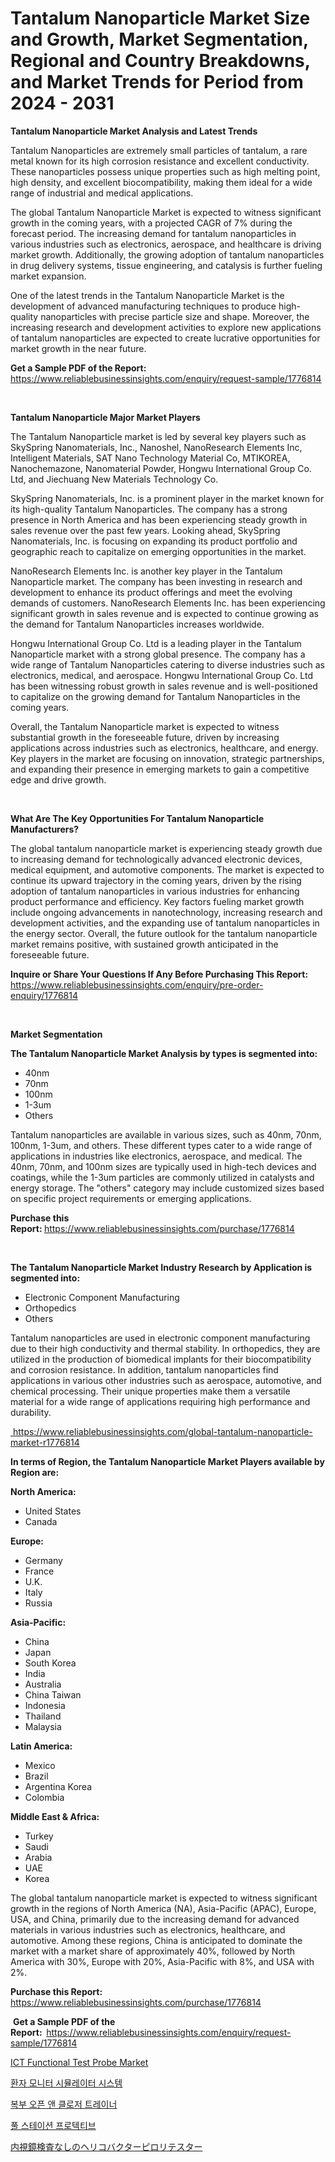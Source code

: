 <p><h1>Tantalum Nanoparticle Market Size and Growth, Market Segmentation, Regional and Country Breakdowns, and Market Trends for Period from 2024 -  2031</h1></p><p><strong>Tantalum Nanoparticle Market Analysis and Latest Trends</strong></p>
<p><p>Tantalum Nanoparticles are extremely small particles of tantalum, a rare metal known for its high corrosion resistance and excellent conductivity. These nanoparticles possess unique properties such as high melting point, high density, and excellent biocompatibility, making them ideal for a wide range of industrial and medical applications.</p><p>The global Tantalum Nanoparticle Market is expected to witness significant growth in the coming years, with a projected CAGR of 7% during the forecast period. The increasing demand for tantalum nanoparticles in various industries such as electronics, aerospace, and healthcare is driving market growth. Additionally, the growing adoption of tantalum nanoparticles in drug delivery systems, tissue engineering, and catalysis is further fueling market expansion.</p><p>One of the latest trends in the Tantalum Nanoparticle Market is the development of advanced manufacturing techniques to produce high-quality nanoparticles with precise particle size and shape. Moreover, the increasing research and development activities to explore new applications of tantalum nanoparticles are expected to create lucrative opportunities for market growth in the near future.</p></p>
<p><strong>Get a Sample PDF of the Report:&nbsp;</strong> <a href="https://www.reliablebusinessinsights.com/enquiry/request-sample/1776814">https://www.reliablebusinessinsights.com/enquiry/request-sample/1776814</a></p>
<p>&nbsp;</p>
<p><strong>Tantalum Nanoparticle Major Market Players</strong></p>
<p><p>The Tantalum Nanoparticle market is led by several key players such as SkySpring Nanomaterials, Inc., Nanoshel, NanoResearch Elements Inc, Intelligent Materials, SAT Nano Technology Material Co, MTIKOREA, Nanochemazone, Nanomaterial Powder, Hongwu International Group Co. Ltd, and Jiechuang New Materials Technology Co.</p><p>SkySpring Nanomaterials, Inc. is a prominent player in the market known for its high-quality Tantalum Nanoparticles. The company has a strong presence in North America and has been experiencing steady growth in sales revenue over the past few years. Looking ahead, SkySpring Nanomaterials, Inc. is focusing on expanding its product portfolio and geographic reach to capitalize on emerging opportunities in the market.</p><p>NanoResearch Elements Inc. is another key player in the Tantalum Nanoparticle market. The company has been investing in research and development to enhance its product offerings and meet the evolving demands of customers. NanoResearch Elements Inc. has been experiencing significant growth in sales revenue and is expected to continue growing as the demand for Tantalum Nanoparticles increases worldwide.</p><p>Hongwu International Group Co. Ltd is a leading player in the Tantalum Nanoparticle market with a strong global presence. The company has a wide range of Tantalum Nanoparticles catering to diverse industries such as electronics, medical, and aerospace. Hongwu International Group Co. Ltd has been witnessing robust growth in sales revenue and is well-positioned to capitalize on the growing demand for Tantalum Nanoparticles in the coming years.</p><p>Overall, the Tantalum Nanoparticle market is expected to witness substantial growth in the foreseeable future, driven by increasing applications across industries such as electronics, healthcare, and energy. Key players in the market are focusing on innovation, strategic partnerships, and expanding their presence in emerging markets to gain a competitive edge and drive growth.</p></p>
<p>&nbsp;</p>
<p><strong>What Are The Key Opportunities For Tantalum Nanoparticle Manufacturers?</strong></p>
<p><p>The global tantalum nanoparticle market is experiencing steady growth due to increasing demand for technologically advanced electronic devices, medical equipment, and automotive components. The market is expected to continue its upward trajectory in the coming years, driven by the rising adoption of tantalum nanoparticles in various industries for enhancing product performance and efficiency. Key factors fueling market growth include ongoing advancements in nanotechnology, increasing research and development activities, and the expanding use of tantalum nanoparticles in the energy sector. Overall, the future outlook for the tantalum nanoparticle market remains positive, with sustained growth anticipated in the foreseeable future.</p></p>
<p><strong>Inquire or Share Your Questions If Any Before Purchasing This Report:</strong> <a href="https://www.reliablebusinessinsights.com/enquiry/pre-order-enquiry/1776814">https://www.reliablebusinessinsights.com/enquiry/pre-order-enquiry/1776814</a></p>
<p>&nbsp;</p>
<p><strong>Market Segmentation</strong></p>
<p><strong>The Tantalum Nanoparticle Market Analysis by types is segmented into:</strong></p>
<p><ul><li>40nm</li><li>70nm</li><li>100nm</li><li>1-3um</li><li>Others</li></ul></p>
<p><p>Tantalum nanoparticles are available in various sizes, such as 40nm, 70nm, 100nm, 1-3um, and others. These different types cater to a wide range of applications in industries like electronics, aerospace, and medical. The 40nm, 70nm, and 100nm sizes are typically used in high-tech devices and coatings, while the 1-3um particles are commonly utilized in catalysts and energy storage. The "others" category may include customized sizes based on specific project requirements or emerging applications.</p></p>
<p><strong>Purchase this Report:&nbsp;</strong><a href="https://www.reliablebusinessinsights.com/purchase/1776814">https://www.reliablebusinessinsights.com/purchase/1776814</a></p>
<p>&nbsp;</p>
<p><strong>The Tantalum Nanoparticle Market Industry Research by Application is segmented into:</strong></p>
<p><ul><li>Electronic Component Manufacturing</li><li>Orthopedics</li><li>Others</li></ul></p>
<p><p>Tantalum nanoparticles are used in electronic component manufacturing due to their high conductivity and thermal stability. In orthopedics, they are utilized in the production of biomedical implants for their biocompatibility and corrosion resistance. In addition, tantalum nanoparticles find applications in various other industries such as aerospace, automotive, and chemical processing. Their unique properties make them a versatile material for a wide range of applications requiring high performance and durability.</p></p>
<p><a href="https://www.reliablebusinessinsights.com/global-tantalum-nanoparticle-market-r1776814">&nbsp;https://www.reliablebusinessinsights.com/global-tantalum-nanoparticle-market-r1776814</a></p>
<p><strong>In terms of Region, the Tantalum Nanoparticle Market Players available by Region are:</strong></p>
<p>
    <p> <strong> North America: </strong>
        <ul>
            <li>United States</li>
            <li>Canada</li>
        </ul>
        </p> 
    <p> <strong> Europe: </strong>
        <ul>
            <li>Germany</li>
            <li>France</li>
            <li>U.K.</li>
            <li>Italy</li>
            <li>Russia</li>
        </ul>
        </p> 
    <p> <strong> Asia-Pacific: </strong>
        <ul>
            <li>China</li>
            <li>Japan</li>
            <li>South Korea</li>
            <li>India</li>
            <li>Australia</li>
            <li>China Taiwan</li>
            <li>Indonesia</li>
            <li>Thailand</li>
            <li>Malaysia</li>
        </ul>
        </p> 
    <p> <strong> Latin America: </strong>
        <ul>
            <li>Mexico</li>
            <li>Brazil</li>
            <li>Argentina Korea</li>
            <li>Colombia</li>
        </ul>
        </p> 
    <p> <strong> Middle East & Africa: </strong>
        <ul>
            <li>Turkey</li>
            <li>Saudi</li>
            <li>Arabia</li>
            <li>UAE</li>
            <li>Korea</li>
        </ul>
    </p>
    </p>
<p><p>The global tantalum nanoparticle market is expected to witness significant growth in the regions of North America (NA), Asia-Pacific (APAC), Europe, USA, and China, primarily due to the increasing demand for advanced materials in various industries such as electronics, healthcare, and automotive. Among these regions, China is anticipated to dominate the market with a market share of approximately 40%, followed by North America with 30%, Europe with 20%, Asia-Pacific with 8%, and USA with 2%.</p></p>
<p><strong>Purchase this Report: </strong><a href="https://www.reliablebusinessinsights.com/purchase/1776814">https://www.reliablebusinessinsights.com/purchase/1776814</a></p>
<p>&nbsp;<strong>Get a Sample PDF of the Report:&nbsp;&nbsp;</strong><a href="https://www.reliablebusinessinsights.com/enquiry/request-sample/1776814">https://www.reliablebusinessinsights.com/enquiry/request-sample/1776814</a></p>
<p><strong></strong></p>
<p><p><a href="https://issuu.com/reportprime-2/docs/ict-functional-test-probe-market-size-2030.pptx">ICT Functional Test Probe Market</a></p><p><a href="https://github.com/giancarlo642004/Market-Research-Report-List-1/blob/main/106384199739.md">환자 모니터 시뮬레이터 시스템</a></p><p><a href="https://github.com/ZacharyScthmitt4465/Market-Research-Report-List-2/blob/main/537936199738.md">복부 오픈 앤 클로저 트레이너</a></p><p><a href="https://medium.com/@hilmi-2a/%ED%92%80-%EC%8A%A4%ED%85%8C%EC%9D%B4%EC%85%98-%EB%B3%B4%ED%98%B8-%EC%8B%9C%EC%9E%A5-%EC%8B%9C%EC%9E%A5-%EC%A0%90%EC%9C%A0%EC%9C%A8-%EC%8B%9C%EC%9E%A5-%EB%8F%99%ED%96%A5-%EB%B0%8F-%EB%AF%B8%EB%9E%98-%EC%84%B1%EC%9E%A5-%ED%83%90%EC%83%89-37c34d1a612a">풀 스테이션 프로텍티브</a></p><p><a href="https://github.com/bucuel854722/Market-Research-Report-List-2/blob/main/9686920105942.md">内視鏡検査なしのヘリコバクターピロリテスター</a></p></p>